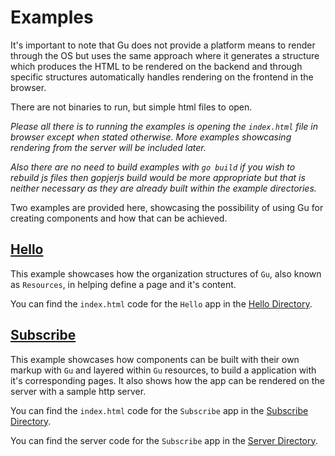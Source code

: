 # Examples
It's important to note that Gu does not provide a platform means to render through 
the OS but uses the same approach where it generates a structure which produces 
the HTML to be rendered on the backend and through specific structures automatically
handles rendering on the frontend in the browser. 

There are not binaries to run, but simple html files to open.

*Please all there is to running the examples is opening the `index.html` file in 
browser except when stated otherwise. More examples showcasing rendering from 
the server will be included later.*

*Also there are no need to build examples with `go build` if you wish to rebuild 
js files then gopjerjs build would be more appropriate but that is neither necessary
as they are already built within the example directories.*

Two examples are provided here, showcasing the possibility of using Gu for creating components 
and how that can be achieved.

## [Hello](./hello/)
This example showcases how the organization structures of `Gu`, also known as `Resources`,
in helping define a page and it's content.

You can find the `index.html` code for the `Hello` app in the [Hello Directory](./hello).

## [Subscribe](./subscribe)
This example showcases how components can be built with their own markup with `Gu`
and layered within `Gu` resources, to build a application with it's corresponding pages. 
It also shows how the app can be rendered on the server with a sample http server.

You can find the `index.html` code for the `Subscribe` app in the [Subscribe Directory](./subscribe).

You can find the server code for the `Subscribe` app in the [Server Directory](./subscribe/server).


